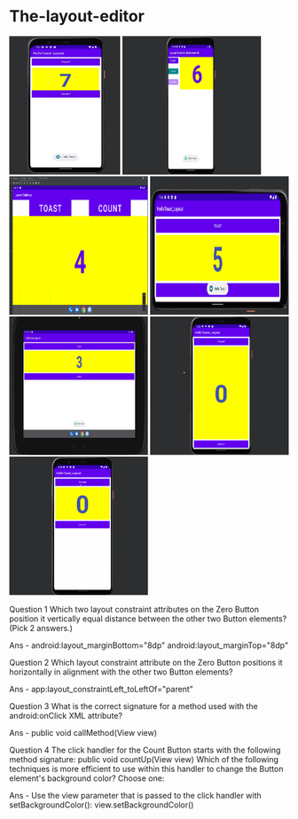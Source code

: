 # The-layout-editor

<img src="/Screenshot/Layout.jpg" width="200" height="250"/>

<img src="/Screenshot/layout constraint.jpg" width="250" height="250"/>

<img src="/Screenshot/layout_challenge.png" width="250" height="250"/>

<img src="/Screenshot/layout_land.jpg" width="250" height="250"/>

<img src="/Screenshot/layout_x-large.jpg" width="250" height="250"/>

<img src="/Screenshot/linear_layout.gif" width="250" height="250"/>

<img src="/Screenshot/relative_layout.gif" width="250" height="250"/>


Question 1
Which two layout constraint attributes on the Zero Button position it vertically equal distance between the other two Button elements? (Pick 2 answers.)

Ans - android:layout_marginBottom="8dp" android:layout_marginTop="8dp"

Question 2
Which layout constraint attribute on the Zero Button positions it horizontally in alignment with the other two Button elements?

Ans - app:layout_constraintLeft_toLeftOf="parent"

Question 3
What is the correct signature for a method used with the android:onClick XML attribute?

Ans - public void callMethod(View view)

Question 4
The click handler for the Count Button starts with the following method signature: public void countUp(View view) Which of the following techniques is more efficient to use within this handler to change the Button element's background color? Choose one:

Ans - Use the view parameter that is passed to the click handler with setBackgroundColor(): view.setBackgroundColor()

